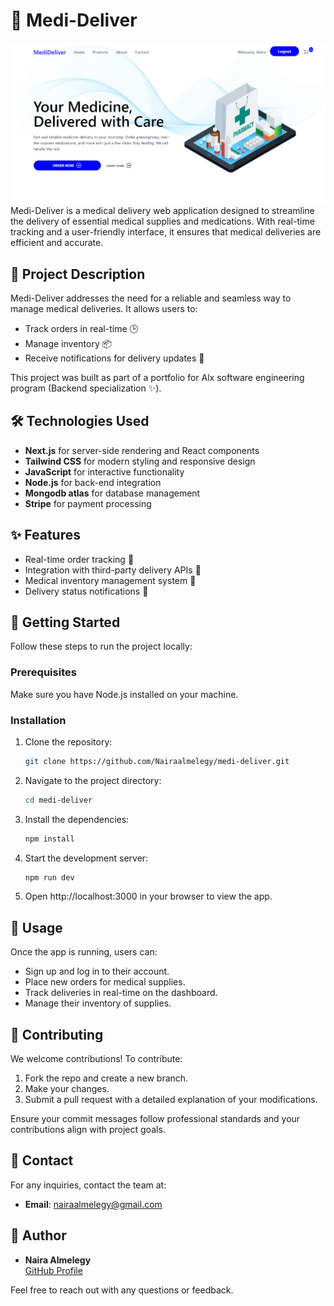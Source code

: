 # 🏥 Medi-Deliver

![Medi-Deliver Logo](https://github.com/Nairaalmelegy/medi-deliver/blob/master/public/Home-Page.png)
Medi-Deliver is a medical delivery web application designed to streamline the delivery of essential medical supplies and medications. With real-time tracking and a user-friendly interface, it ensures that medical deliveries are efficient and accurate.

## 📝 Project Description
Medi-Deliver addresses the need for a reliable and seamless way to manage medical deliveries. It allows users to:
- Track orders in real-time 🕒
- Manage inventory 📦
- Receive notifications for delivery updates 📲

This project was built as part of a portfolio for Alx software engineering program (Backend specialization ✨).

## 🛠️ Technologies Used
- **Next.js** for server-side rendering and React components
- **Tailwind CSS** for modern styling and responsive design
- **JavaScript** for interactive functionality
- **Node.js** for back-end integration
- **Mongodb atlas** for database management
- **Stripe**  for payment processing

## ✨ Features
- Real-time order tracking 📡
- Integration with third-party delivery APIs 🚚
- Medical inventory management system 💉
- Delivery status notifications 🔔

## 🚀 Getting Started
Follow these steps to run the project locally:

### Prerequisites
Make sure you have Node.js installed on your machine.

### Installation

1. Clone the repository:
   ```bash
   git clone https://github.com/Nairaalmelegy/medi-deliver.git
   ```
2. Navigate to the project directory:
    ```bash
    cd medi-deliver
    ```
3. Install the dependencies:
    ```bash
    npm install
    ```
4. Start the development server:
    ```bash
    npm run dev
    ```
5. Open http://localhost:3000 in your browser to view the app.


## 🧪 Usage
Once the app is running, users can:
- Sign up and log in to their account.
- Place new orders for medical supplies.
- Track deliveries in real-time on the dashboard.
- Manage their inventory of supplies.

## 👥 Contributing
We welcome contributions! To contribute:
1. Fork the repo and create a new branch.
2. Make your changes.
3. Submit a pull request with a detailed explanation of your modifications.

Ensure your commit messages follow professional standards and your contributions align with project goals.


## 📧 Contact
For any inquiries, contact the team at:
- **Email**: nairaalmelegy@gmail.com


## 👤 Author
- **Naira Almelegy**  
  [GitHub Profile](https://github.com/Nairaalmelegy)

Feel free to reach out with any questions or feedback.


